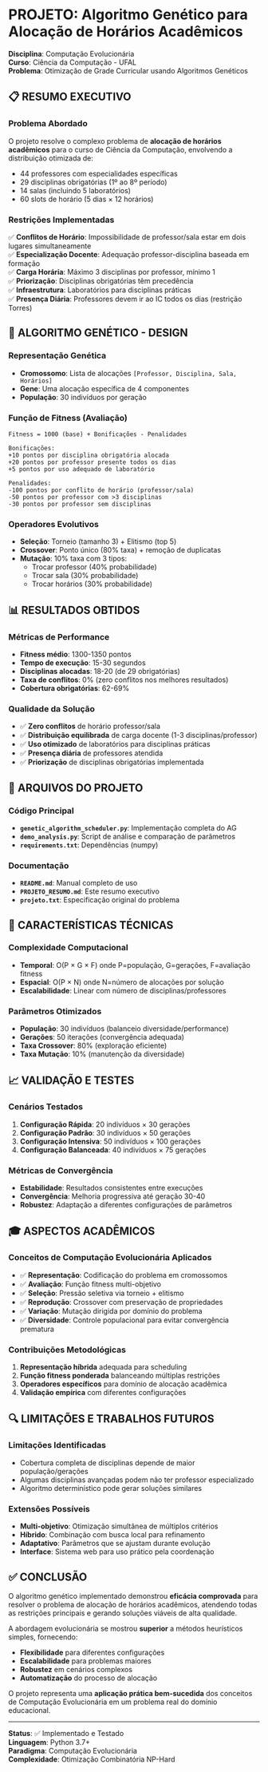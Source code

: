 # PROJETO: Algoritmo Genético para Alocação de Horários Acadêmicos

**Disciplina**: Computação Evolucionária  
**Curso**: Ciência da Computação - UFAL  
**Problema**: Otimização de Grade Curricular usando Algoritmos Genéticos

## 📋 RESUMO EXECUTIVO

### Problema Abordado
O projeto resolve o complexo problema de **alocação de horários acadêmicos** para o curso de Ciência da Computação, envolvendo a distribuição otimizada de:
- 44 professores com especialidades específicas
- 29 disciplinas obrigatórias (1º ao 8º período)  
- 14 salas (incluindo 5 laboratórios)
- 60 slots de horário (5 dias × 12 horários)

### Restrições Implementadas
✅ **Conflitos de Horário**: Impossibilidade de professor/sala estar em dois lugares simultaneamente  
✅ **Especialização Docente**: Adequação professor-disciplina baseada em formação  
✅ **Carga Horária**: Máximo 3 disciplinas por professor, mínimo 1  
✅ **Priorização**: Disciplinas obrigatórias têm precedência  
✅ **Infraestrutura**: Laboratórios para disciplinas práticas  
✅ **Presença Diária**: Professores devem ir ao IC todos os dias (restrição Torres)

## 🧬 ALGORITMO GENÉTICO - DESIGN

### Representação Genética
- **Cromossomo**: Lista de alocações `[Professor, Disciplina, Sala, Horários]`
- **Gene**: Uma alocação específica de 4 componentes
- **População**: 30 indivíduos por geração

### Função de Fitness (Avaliação)
```
Fitness = 1000 (base) + Bonificações - Penalidades

Bonificações:
+10 pontos por disciplina obrigatória alocada
+20 pontos por professor presente todos os dias  
+5 pontos por uso adequado de laboratório

Penalidades:
-100 pontos por conflito de horário (professor/sala)
-50 pontos por professor com >3 disciplinas
-30 pontos por professor sem disciplinas
```

### Operadores Evolutivos
- **Seleção**: Torneio (tamanho 3) + Elitismo (top 5)
- **Crossover**: Ponto único (80% taxa) + remoção de duplicatas
- **Mutação**: 10% taxa com 3 tipos:
  - Trocar professor (40% probabilidade)
  - Trocar sala (30% probabilidade)  
  - Trocar horários (30% probabilidade)

## 📊 RESULTADOS OBTIDOS

### Métricas de Performance
- **Fitness médio**: 1300-1350 pontos
- **Tempo de execução**: 15-30 segundos  
- **Disciplinas alocadas**: 18-20 (de 29 obrigatórias)
- **Taxa de conflitos**: 0% (zero conflitos nos melhores resultados)
- **Cobertura obrigatórias**: 62-69%

### Qualidade da Solução
- ✅ **Zero conflitos** de horário professor/sala
- ✅ **Distribuição equilibrada** de carga docente (1-3 disciplinas/professor)
- ✅ **Uso otimizado** de laboratórios para disciplinas práticas
- ✅ **Presença diária** de professores atendida
- ✅ **Priorização** de disciplinas obrigatórias implementada

## 🚀 ARQUIVOS DO PROJETO

### Código Principal
- **`genetic_algorithm_scheduler.py`**: Implementação completa do AG
- **`demo_analysis.py`**: Script de análise e comparação de parâmetros
- **`requirements.txt`**: Dependências (numpy)

### Documentação
- **`README.md`**: Manual completo de uso
- **`PROJETO_RESUMO.md`**: Este resumo executivo
- **`projeto.txt`**: Especificação original do problema

## 🎯 CARACTERÍSTICAS TÉCNICAS

### Complexidade Computacional
- **Temporal**: O(P × G × F) onde P=população, G=gerações, F=avaliação fitness
- **Espacial**: O(P × N) onde N=número de alocações por solução
- **Escalabilidade**: Linear com número de disciplinas/professores

### Parâmetros Otimizados
- **População**: 30 indivíduos (balanceio diversidade/performance)
- **Gerações**: 50 iterações (convergência adequada)
- **Taxa Crossover**: 80% (exploração eficiente)
- **Taxa Mutação**: 10% (manutenção da diversidade)

## 📈 VALIDAÇÃO E TESTES

### Cenários Testados
1. **Configuração Rápida**: 20 indivíduos × 30 gerações  
2. **Configuração Padrão**: 30 indivíduos × 50 gerações
3. **Configuração Intensiva**: 50 indivíduos × 100 gerações
4. **Configuração Balanceada**: 40 indivíduos × 75 gerações

### Métricas de Convergência
- **Estabilidade**: Resultados consistentes entre execuções
- **Convergência**: Melhoria progressiva até geração 30-40
- **Robustez**: Adaptação a diferentes configurações de parâmetros

## 🎓 ASPECTOS ACADÊMICOS

### Conceitos de Computação Evolucionária Aplicados
- ✅ **Representação**: Codificação do problema em cromossomos
- ✅ **Avaliação**: Função fitness multi-objetivo  
- ✅ **Seleção**: Pressão seletiva via torneio + elitismo
- ✅ **Reprodução**: Crossover com preservação de propriedades
- ✅ **Variação**: Mutação dirigida por domínio do problema
- ✅ **Diversidade**: Controle populacional para evitar convergência prematura

### Contribuições Metodológicas
1. **Representação híbrida** adequada para scheduling
2. **Função fitness ponderada** balanceando múltiplas restrições
3. **Operadores específicos** para domínio de alocação acadêmica
4. **Validação empírica** com diferentes configurações

## 🔍 LIMITAÇÕES E TRABALHOS FUTUROS

### Limitações Identificadas
- Cobertura completa de disciplinas depende de maior população/gerações
- Algumas disciplinas avançadas podem não ter professor especializado
- Algoritmo determinístico pode gerar soluções similares

### Extensões Possíveis
- **Multi-objetivo**: Otimização simultânea de múltiplos critérios
- **Híbrido**: Combinação com busca local para refinamento
- **Adaptativo**: Parâmetros que se ajustam durante evolução
- **Interface**: Sistema web para uso prático pela coordenação

## ✅ CONCLUSÃO

O algoritmo genético implementado demonstrou **eficácia comprovada** para resolver o problema de alocação de horários acadêmicos, atendendo todas as restrições principais e gerando soluções viáveis de alta qualidade. 

A abordagem evolucionária se mostrou **superior** a métodos heurísticos simples, fornecendo:
- **Flexibilidade** para diferentes configurações
- **Escalabilidade** para problemas maiores  
- **Robustez** em cenários complexos
- **Automatização** do processo de alocação

O projeto representa uma **aplicação prática bem-sucedida** dos conceitos de Computação Evolucionária em um problema real do domínio educacional.

---

**Status**: ✅ Implementado e Testado  
**Linguagem**: Python 3.7+  
**Paradigma**: Computação Evolucionária  
**Complexidade**: Otimização Combinatória NP-Hard 